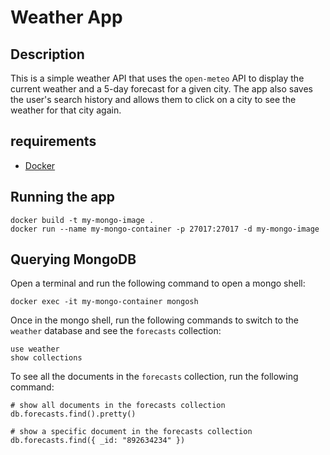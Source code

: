 # Weather App

## Description

This is a simple weather API that uses the `open-meteo` API to display the current weather and a 5-day forecast for a given city. The app also saves the user's search history and allows them to click on a city to see the weather for that city again.

## requirements

- [Docker](https://docs.docker.com/get-docker/)

## Running the app

```shell
docker build -t my-mongo-image .
docker run --name my-mongo-container -p 27017:27017 -d my-mongo-image

```

## Querying MongoDB

Open a terminal and run the following command to open a mongo shell:

```shell
docker exec -it my-mongo-container mongosh
```

Once in the mongo shell, run the following commands to switch to the `weather` database and see the `forecasts` collection:

```shell
use weather
show collections
```

To see all the documents in the `forecasts` collection, run the following command:

```shell
# show all documents in the forecasts collection
db.forecasts.find().pretty()

# show a specific document in the forecasts collection
db.forecasts.find({ _id: "892634234" })
```

